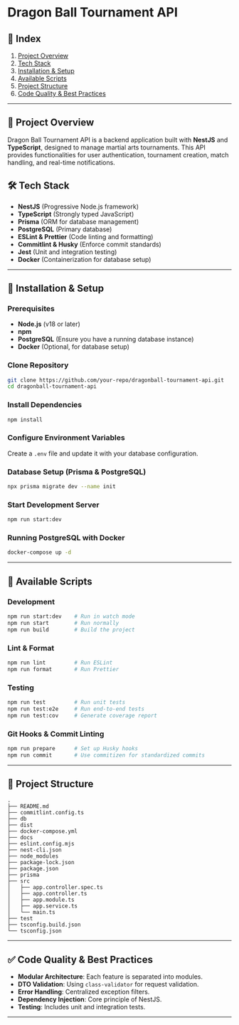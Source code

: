 # Dragon Ball Tournament API

## 📌 Index
1. [Project Overview](#📌-project-overview)
2. [Tech Stack](#🛠-tech-stack)
3. [Installation & Setup](#🚀-installation--setup)
4. [Available Scripts](#📜-available-scripts)
5. [Project Structure](#📌-project-structure)
6. [Code Quality & Best Practices](#✅-code-quality--best-practices)

---

## 📌 Project Overview
Dragon Ball Tournament API is a backend application built with **NestJS** and **TypeScript**, designed to manage martial arts tournaments. This API provides functionalities for user authentication, tournament creation, match handling, and real-time notifications.

## 🛠 Tech Stack
- **NestJS** (Progressive Node.js framework)
- **TypeScript** (Strongly typed JavaScript)
- **Prisma** (ORM for database management)
- **PostgreSQL** (Primary database)
- **ESLint & Prettier** (Code linting and formatting)
- **Commitlint & Husky** (Enforce commit standards)
- **Jest** (Unit and integration testing)
- **Docker** (Containerization for database setup)

---

## 🚀 Installation & Setup

### Prerequisites
- **Node.js** (v18 or later)
- **npm**
- **PostgreSQL** (Ensure you have a running database instance)
- **Docker** (Optional, for database setup)

### Clone Repository
```sh
git clone https://github.com/your-repo/dragonball-tournament-api.git
cd dragonball-tournament-api
```

### Install Dependencies
```sh
npm install
```

### Configure Environment Variables
Create a `.env` file and update it with your database configuration.

### Database Setup (Prisma & PostgreSQL)
```sh
npx prisma migrate dev --name init
```

### Start Development Server
```sh
npm run start:dev
```

### Running PostgreSQL with Docker
```sh
docker-compose up -d
```

---

## 📜 Available Scripts

### Development
```sh
npm run start:dev    # Run in watch mode
npm run start        # Run normally
npm run build        # Build the project
```

### Lint & Format
```sh
npm run lint         # Run ESLint
npm run format       # Run Prettier
```

### Testing
```sh
npm run test         # Run unit tests
npm run test:e2e     # Run end-to-end tests
npm run test:cov     # Generate coverage report
```

### Git Hooks & Commit Linting
```sh
npm run prepare      # Set up Husky hooks
npm run commit       # Use commitizen for standardized commits
```

---

## 📌 Project Structure
```
.
├── README.md
├── commitlint.config.ts
├── db
├── dist
├── docker-compose.yml
├── docs
├── eslint.config.mjs
├── nest-cli.json
├── node_modules
├── package-lock.json
├── package.json
├── prisma
├── src
│   ├── app.controller.spec.ts
│   ├── app.controller.ts
│   ├── app.module.ts
│   ├── app.service.ts
│   └── main.ts
├── test
├── tsconfig.build.json
└── tsconfig.json
```

---

## ✅ Code Quality & Best Practices
- **Modular Architecture**: Each feature is separated into modules.
- **DTO Validation**: Using `class-validator` for request validation.
- **Error Handling**: Centralized exception filters.
- **Dependency Injection**: Core principle of NestJS.
- **Testing**: Includes unit and integration tests.

---

